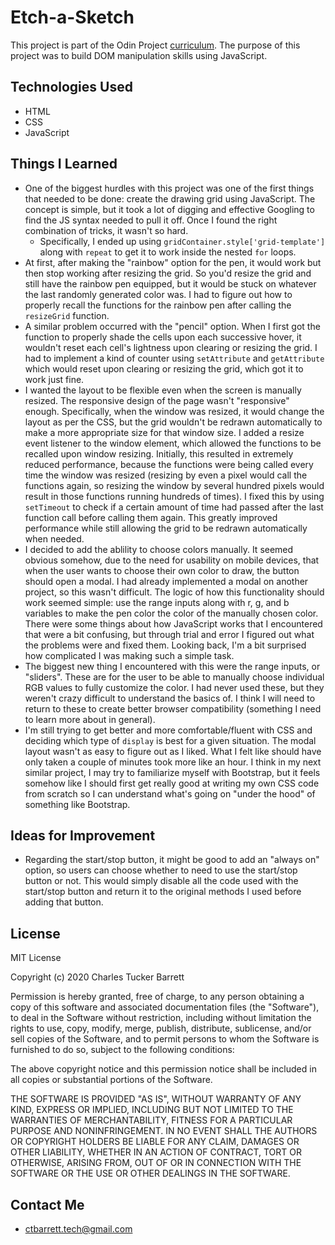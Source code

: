 # Etch-a-Sketch  

This project is part of the Odin Project [curriculum](https://www.theodinproject.com/paths/foundations/courses/foundations/lessons/etch-a-sketch-project). The purpose of this project was to build DOM manipulation skills using JavaScript.

## Technologies Used
* HTML
* CSS
* JavaScript

## Things I Learned

- One of the biggest hurdles with this project was one of the first things that needed to be done: create the drawing grid using JavaScript. The concept is simple, but it took a lot of digging and effective Googling to find the JS syntax needed to pull it off. Once I found the right combination of tricks, it wasn't so hard.
  - Specifically, I ended up using <code>gridContainer.style['grid-template']</code> along with <code>repeat</code> to get it to work inside the nested <code>for</code> loops.
- At first, after making the "rainbow" option for the pen, it would work but then stop working after resizing the grid. So you'd resize the grid and still have the rainbow pen equipped, but it would be stuck on whatever the last randomly generated color was. I had to figure out how to properly recall the functions for the rainbow pen after calling the <code>resizeGrid</code> function. 
- A similar problem occurred with the "pencil" option. When I first got the function to properly shade the cells upon each successive hover, it wouldn't reset each cell's lightness upon clearing or resizing the grid. I had to implement a kind of counter using <code>setAttribute</code> and <code>getAttribute</code> which would reset upon clearing or resizing the grid, which got it to work just fine.
- I wanted the layout to be flexible even when the screen is manually resized. The responsive design of the page wasn't "responsive" enough. Specifically, when the window was resized, it would change the layout as per the CSS, but the grid wouldn't be redrawn automatically to make a more appropriate size for that window size. I added a resize event listener to the window element, which allowed the functions to be recalled upon window resizing. Initially, this resulted in extremely reduced performance, because the functions were being called every time the window was resized (resizing by even a pixel would call the functions again, so resizing the window by several hundred pixels would result in those functions running hundreds of times). I fixed this by using <code>setTimeout</code> to check if a certain amount of time had passed after the last function call before calling them again. This greatly improved performance while still allowing the grid to be redrawn automatically when needed.
- I decided to add the ablility to choose colors manually. It seemed obvious somehow, due to the need for usability on mobile devices, that when the user wants to choose their own color to draw, the button should open a modal. I had already implemented a modal on another project, so this wasn't difficult. The logic of how this functionality should work seemed simple: use the range inputs along with r, g, and b variables to make the pen color the color of the manually chosen color. There were some things about how JavaScript works that I encountered that were a bit confusing, but through trial and error I figured out what the problems were and fixed them. Looking back, I'm a bit surprised how complicated I was making such a simple task.
- The biggest new thing I encountered with this were the range inputs, or "sliders". These are for the user to be able to manually choose individual RGB values to fully customize the color. I had never used these, but they weren't crazy difficult to understand the basics of. I think I will need to return to these to create better browser compatibility (something I need to learn more about in general).
- I'm still trying to get better and more comfortable/fluent with CSS and deciding which type of <code>display</code> is best for a given situation. The modal layout wasn't as easy to figure out as I liked. What I felt like should have only taken a couple of minutes took more like an hour. I think in my next similar project, I may try to familiarize myself with Bootstrap, but it feels somehow like I should first get really good at writing my own CSS code from scratch so I can understand what's going on "under the hood" of something like Bootstrap.

## Ideas for Improvement
- Regarding the start/stop button, it might be good to add an "always on" option, so users can choose whether to need to use the start/stop button or not. This would simply disable all the code used with the start/stop button and return it to the original methods I used before adding that button. 

## License

MIT License

Copyright (c) 2020 Charles Tucker Barrett

Permission is hereby granted, free of charge, to any person obtaining a copy of this software and associated documentation files (the "Software"), to deal in the Software without restriction, including without limitation the rights to use, copy, modify, merge, publish, distribute, sublicense, and/or sell copies of the Software, and to permit persons to whom the Software is furnished to do so, subject to the following conditions:

The above copyright notice and this permission notice shall be included in all copies or substantial portions of the Software.

THE SOFTWARE IS PROVIDED "AS IS", WITHOUT WARRANTY OF ANY KIND, EXPRESS OR IMPLIED, INCLUDING BUT NOT LIMITED TO THE WARRANTIES OF MERCHANTABILITY, FITNESS FOR A PARTICULAR PURPOSE AND NONINFRINGEMENT. IN NO EVENT SHALL THE AUTHORS OR COPYRIGHT HOLDERS BE LIABLE FOR ANY CLAIM, DAMAGES OR OTHER LIABILITY, WHETHER IN AN ACTION OF CONTRACT, TORT OR OTHERWISE, ARISING FROM, OUT OF OR IN CONNECTION WITH THE SOFTWARE OR THE USE OR OTHER DEALINGS IN THE SOFTWARE.

## Contact Me
* ctbarrett.tech@gmail.com